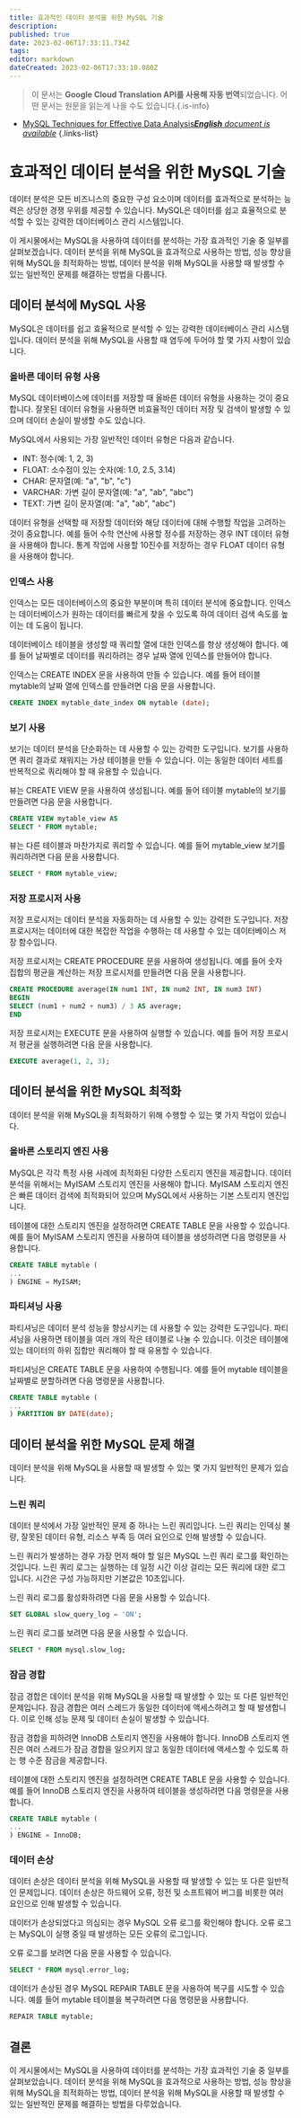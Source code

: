 ```yaml
---
title: 효과적인 데이터 분석을 위한 MySQL 기술
description: 
published: true
date: 2023-02-06T17:33:11.734Z
tags: 
editor: markdown
dateCreated: 2023-02-06T17:33:10.080Z
---
```


> 이 문서는 **Google Cloud Translation API를 사용해 자동 번역**되었습니다.
어떤 문서는 원문을 읽는게 나을 수도 있습니다.{.is-info}



- [MySQL Techniques for Effective Data Analysis***English** document is available*](/en/Knowledge-base/mysql-for-planner-marketers/Learning/mysql-techniques-for-effective-data-analysis)
{.links-list}


# 효과적인 데이터 분석을 위한 MySQL 기술

데이터 분석은 모든 비즈니스의 중요한 구성 요소이며 데이터를 효과적으로 분석하는 능력은 상당한 경쟁 우위를 제공할 수 있습니다. MySQL은 데이터를 쉽고 효율적으로 분석할 수 있는 강력한 데이터베이스 관리 시스템입니다.

이 게시물에서는 MySQL을 사용하여 데이터를 분석하는 가장 효과적인 기술 중 일부를 살펴보겠습니다. 데이터 분석을 위해 MySQL을 효과적으로 사용하는 방법, 성능 향상을 위해 MySQL을 최적화하는 방법, 데이터 분석을 위해 MySQL을 사용할 때 발생할 수 있는 일반적인 문제를 해결하는 방법을 다룹니다.

## 데이터 분석에 MySQL 사용

MySQL은 데이터를 쉽고 효율적으로 분석할 수 있는 강력한 데이터베이스 관리 시스템입니다. 데이터 분석을 위해 MySQL을 사용할 때 염두에 두어야 할 몇 가지 사항이 있습니다.

### 올바른 데이터 유형 사용

MySQL 데이터베이스에 데이터를 저장할 때 올바른 데이터 유형을 사용하는 것이 중요합니다. 잘못된 데이터 유형을 사용하면 비효율적인 데이터 저장 및 검색이 발생할 수 있으며 데이터 손실이 발생할 수도 있습니다.

MySQL에서 사용되는 가장 일반적인 데이터 유형은 다음과 같습니다.

- INT: 정수(예: 1, 2, 3)
- FLOAT: 소수점이 있는 숫자(예: 1.0, 2.5, 3.14)
- CHAR: 문자열(예: "a", "b", "c")
- VARCHAR: 가변 길이 문자열(예: "a", "ab", "abc")
- TEXT: 가변 길이 문자열(예: "a", "ab", "abc")

데이터 유형을 선택할 때 저장할 데이터와 해당 데이터에 대해 수행할 작업을 고려하는 것이 중요합니다. 예를 들어 수학 연산에 사용할 정수를 저장하는 경우 INT 데이터 유형을 사용해야 합니다. 통계 작업에 사용할 10진수를 저장하는 경우 FLOAT 데이터 유형을 사용해야 합니다.

### 인덱스 사용

인덱스는 모든 데이터베이스의 중요한 부분이며 특히 데이터 분석에 중요합니다. 인덱스는 데이터베이스가 원하는 데이터를 빠르게 찾을 수 있도록 하여 데이터 검색 속도를 높이는 데 도움이 됩니다.

데이터베이스 테이블을 생성할 때 쿼리할 열에 대한 인덱스를 항상 생성해야 합니다. 예를 들어 날짜별로 데이터를 쿼리하려는 경우 날짜 열에 인덱스를 만들어야 합니다.

인덱스는 CREATE INDEX 문을 사용하여 만들 수 있습니다. 예를 들어 테이블 mytable의 날짜 열에 인덱스를 만들려면 다음 문을 사용합니다.

```sql
CREATE INDEX mytable_date_index ON mytable (date);
```

### 보기 사용

보기는 데이터 분석을 단순화하는 데 사용할 수 있는 강력한 도구입니다. 보기를 사용하면 쿼리 결과로 채워지는 가상 테이블을 만들 수 있습니다. 이는 동일한 데이터 세트를 반복적으로 쿼리해야 할 때 유용할 수 있습니다.

뷰는 CREATE VIEW 문을 사용하여 생성됩니다. 예를 들어 테이블 mytable의 보기를 만들려면 다음 문을 사용합니다.

```sql
CREATE VIEW mytable_view AS
SELECT * FROM mytable;
```

뷰는 다른 테이블과 마찬가지로 쿼리할 수 있습니다. 예를 들어 mytable_view 보기를 쿼리하려면 다음 문을 사용합니다.

```sql
SELECT * FROM mytable_view;
```

### 저장 프로시저 사용

저장 프로시저는 데이터 분석을 자동화하는 데 사용할 수 있는 강력한 도구입니다. 저장 프로시저는 데이터에 대한 복잡한 작업을 수행하는 데 사용할 수 있는 데이터베이스 저장 함수입니다.

저장 프로시저는 CREATE PROCEDURE 문을 사용하여 생성됩니다. 예를 들어 숫자 집합의 평균을 계산하는 저장 프로시저를 만들려면 다음 문을 사용합니다.

```sql
CREATE PROCEDURE average(IN num1 INT, IN num2 INT, IN num3 INT)
BEGIN
SELECT (num1 + num2 + num3) / 3 AS average;
END
```

저장 프로시저는 EXECUTE 문을 사용하여 실행할 수 있습니다. 예를 들어 저장 프로시저 평균을 실행하려면 다음 문을 사용합니다.

```sql
EXECUTE average(1, 2, 3);
```

## 데이터 분석을 위한 MySQL 최적화

데이터 분석을 위해 MySQL을 최적화하기 위해 수행할 수 있는 몇 가지 작업이 있습니다.

### 올바른 스토리지 엔진 사용

MySQL은 각각 특정 사용 사례에 최적화된 다양한 스토리지 엔진을 제공합니다. 데이터 분석을 위해서는 MyISAM 스토리지 엔진을 사용해야 합니다. MyISAM 스토리지 엔진은 빠른 데이터 검색에 최적화되어 있으며 MySQL에서 사용하는 기본 스토리지 엔진입니다.

테이블에 대한 스토리지 엔진을 설정하려면 CREATE TABLE 문을 사용할 수 있습니다. 예를 들어 MyISAM 스토리지 엔진을 사용하여 테이블을 생성하려면 다음 명령문을 사용합니다.

```sql
CREATE TABLE mytable (
...
) ENGINE = MyISAM;
```

### 파티셔닝 사용

파티셔닝은 데이터 분석 성능을 향상시키는 데 사용할 수 있는 강력한 도구입니다. 파티셔닝을 사용하면 테이블을 여러 개의 작은 테이블로 나눌 수 있습니다. 이것은 테이블에 있는 데이터의 하위 집합만 쿼리해야 할 때 유용할 수 있습니다.

파티셔닝은 CREATE TABLE 문을 사용하여 수행됩니다. 예를 들어 mytable 테이블을 날짜별로 분할하려면 다음 명령문을 사용합니다.

```sql
CREATE TABLE mytable (
...
) PARTITION BY DATE(date);
```

## 데이터 분석을 위한 MySQL 문제 해결

데이터 분석을 위해 MySQL을 사용할 때 발생할 수 있는 몇 가지 일반적인 문제가 있습니다.

### 느린 쿼리

데이터 분석에서 가장 일반적인 문제 중 하나는 느린 쿼리입니다. 느린 쿼리는 인덱싱 불량, 잘못된 데이터 유형, 리소스 부족 등 여러 요인으로 인해 발생할 수 있습니다.

느린 쿼리가 발생하는 경우 가장 먼저 해야 할 일은 MySQL 느린 쿼리 로그를 확인하는 것입니다. 느린 쿼리 로그는 실행하는 데 일정 시간 이상 걸리는 모든 쿼리에 대한 로그입니다. 시간은 구성 가능하지만 기본값은 10초입니다.

느린 쿼리 로그를 활성화하려면 다음 문을 사용할 수 있습니다.

```sql
SET GLOBAL slow_query_log = 'ON';
```

느린 쿼리 로그를 보려면 다음 문을 사용할 수 있습니다.

```sql
SELECT * FROM mysql.slow_log;
```

### 잠금 경합

잠금 경합은 데이터 분석을 위해 MySQL을 사용할 때 발생할 수 있는 또 다른 일반적인 문제입니다. 잠금 경합은 여러 스레드가 동일한 데이터에 액세스하려고 할 때 발생합니다. 이로 인해 성능 문제 및 데이터 손실이 발생할 수 있습니다.

잠금 경합을 피하려면 InnoDB 스토리지 엔진을 사용해야 합니다. InnoDB 스토리지 엔진은 여러 스레드가 잠금 경합을 일으키지 않고 동일한 데이터에 액세스할 수 있도록 하는 행 수준 잠금을 제공합니다.

테이블에 대한 스토리지 엔진을 설정하려면 CREATE TABLE 문을 사용할 수 있습니다. 예를 들어 InnoDB 스토리지 엔진을 사용하여 테이블을 생성하려면 다음 명령문을 사용합니다.

```sql
CREATE TABLE mytable (
...
) ENGINE = InnoDB;
```

### 데이터 손상

데이터 손상은 데이터 분석을 위해 MySQL을 사용할 때 발생할 수 있는 또 다른 일반적인 문제입니다. 데이터 손상은 하드웨어 오류, 정전 및 소프트웨어 버그를 비롯한 여러 요인으로 인해 발생할 수 있습니다.

데이터가 손상되었다고 의심되는 경우 MySQL 오류 로그를 확인해야 합니다. 오류 로그는 MySQL이 실행 중일 때 발생하는 모든 오류의 로그입니다.

오류 로그를 보려면 다음 문을 사용할 수 있습니다.

```sql
SELECT * FROM mysql.error_log;
```

데이터가 손상된 경우 MySQL REPAIR TABLE 문을 사용하여 복구를 시도할 수 있습니다. 예를 들어 mytable 테이블을 복구하려면 다음 명령문을 사용합니다.

```sql
REPAIR TABLE mytable;
```

## 결론

이 게시물에서는 MySQL을 사용하여 데이터를 분석하는 가장 효과적인 기술 중 일부를 살펴보았습니다. 데이터 분석을 위해 MySQL을 효과적으로 사용하는 방법, 성능 향상을 위해 MySQL을 최적화하는 방법, 데이터 분석을 위해 MySQL을 사용할 때 발생할 수 있는 일반적인 문제를 해결하는 방법을 다루었습니다.